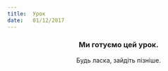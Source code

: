 ```yaml
---
title:  Урок
date:   01/12/2017
---
```


### <center>Ми готуємо цей урок.</center>
<center>Будь ласка, зайдіть пізніше.</center>